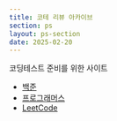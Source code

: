 ```yaml
---
title: 코테 리뷰 아카이브
section: ps
layout: ps-section
date: 2025-02-20
---
```


코딩테스트 준비를 위한 사이트

* [백준](https://www.acmicpc.net/)
* [프로그래머스](https://school.programmers.co.kr/learn/challenges?order=recent&levels=1&languages=c%2Ccpp&partIds=33882)
* [LeetCode](https://leetcode.com/)